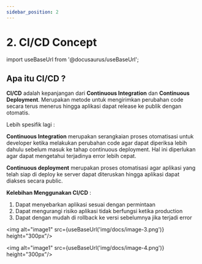 ```yaml
---
sidebar_position: 2
---
```


# 2. CI/CD Concept

import useBaseUrl from '@docusaurus/useBaseUrl';

## Apa itu CI/CD ?
**CI/CD** adalah kepanjangan dari **Continuous Integration** dan **Continuous Deployment**. Merupakan metode untuk mengirimkan perubahan code secara terus menerus hingga aplikasi dapat release ke publik dengan otomatis.

Lebih spesifik lagi : 

**Continuous Integration** merupakan serangkaian proses otomatisasi untuk developer ketika melakukan perubahan code agar dapat diperiksa lebih dahulu sebelum masuk ke tahap continuous deployment. Hal ini diperlukan agar dapat mengetahui terjadinya error lebih cepat.

**Continuous deployment** merupakan proses otomatisasi agar aplikasi yang telah siap di deploy ke server dapat diteruskan hingga aplikasi dapat diakses secara public.

**Kelebihan Menggunakan CI/CD** : 
1. Dapat menyebarkan aplikasi sesuai dengan permintaan
2. Dapat mengurangi risiko aplikasi tidak berfungsi ketika production
3. Dapat dengan mudah di rollback ke versi sebelumnya jika terjadi error

<img alt="image1" src={useBaseUrl('img/docs/image-3.png')} height="300px"/>

<img alt="image1" src={useBaseUrl('img/docs/image-4.png')} height="300px"/>
